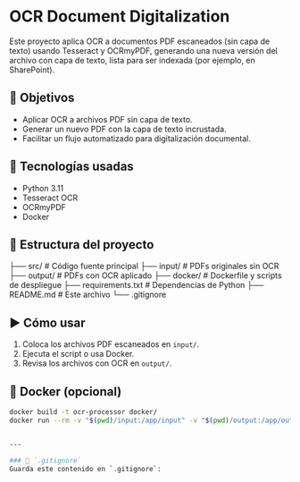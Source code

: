 # OCR Document Digitalization

Este proyecto aplica OCR a documentos PDF escaneados (sin capa de texto) usando Tesseract y OCRmyPDF, generando una nueva versión del archivo con capa de texto, lista para ser indexada (por ejemplo, en SharePoint).

## 🎯 Objetivos

- Aplicar OCR a archivos PDF sin capa de texto.
- Generar un nuevo PDF con la capa de texto incrustada.
- Facilitar un flujo automatizado para digitalización documental.

## 🔧 Tecnologías usadas

- Python 3.11
- Tesseract OCR
- OCRmyPDF
- Docker

## 📁 Estructura del proyecto


├── src/ # Código fuente principal
├── input/ # PDFs originales sin OCR
├── output/ # PDFs con OCR aplicado
├── docker/ # Dockerfile y scripts de despliegue
├── requirements.txt # Dependencias de Python
├── README.md # Este archivo
└── .gitignore



## ▶️ Cómo usar

1. Coloca los archivos PDF escaneados en `input/`.
2. Ejecuta el script o usa Docker.
3. Revisa los archivos con OCR en `output/`.

## 🐳 Docker (opcional)

```bash
docker build -t ocr-processor docker/
docker run --rm -v "$(pwd)/input:/app/input" -v "$(pwd)/output:/app/output" ocr-processor


---

### 📄 `.gitignore`
Guarda este contenido en `.gitignore`: